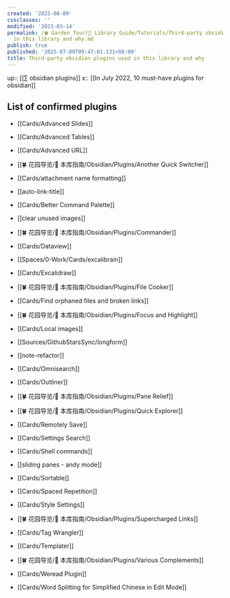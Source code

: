 ```yaml
---
created: '2022-08-09'
cssclasses: ''
modified: '2023-03-14'
permalink: /🍀 Garden Tour/🧰 Library Guide/Tutorials/Third-party obsidian plugins used
  in this library and why.md
publish: true
published: '2025-07-09T09:47:01.131+08:00'
title: Third-party obsidian plugins used in this library and why
---
```

up:: [[∑ obsidian plugins]]
x:: [[In July 2022, 10 must-have plugins for obsidian]]

## List of confirmed plugins

- [[Cards/Advanced Slides]]
- [[Cards/Advanced Tables]]
- [[Cards/Advanced URL]]
- [[🍀 花园导览/🧰 本库指南/Obsidian/Plugins/Another Quick Switcher]]
- [[Cards/attachment name formatting]]
- [[auto-link-title]]
- [[Cards/Better Command Palette]]
- [[clear unused images]]
- [[🍀 花园导览/🧰 本库指南/Obsidian/Plugins/Commander]]
- [[Cards/Dataview]]
- [[Spaces/0-Work/Cards/excalibrain]]
- [[Cards/Excalidraw]]
- [[🍀 花园导览/🧰 本库指南/Obsidian/Plugins/File Cooker]]
- [[Cards/Find orphaned files and broken links]]
- [[🍀 花园导览/🧰 本库指南/Obsidian/Plugins/Focus and Highlight]]

- [[Cards/Local images]]

- [[Sources/GithubStarsSync/longform]]
- [[note-refactor]]
- [[Cards/Omnisearch]]
- [[Cards/Outliner]]
- [[🍀 花园导览/🧰 本库指南/Obsidian/Plugins/Pane Relief]]
- [[🍀 花园导览/🧰 本库指南/Obsidian/Plugins/Quick Explorer]]
- [[Cards/Remotely Save]]
- [[Cards/Settings Search]]
- [[Cards/Shell commands]]
- [[sliding panes - andy mode]]
- [[Cards/Sortable]]
- [[Cards/Spaced Repetition]]
- [[Cards/Style Settings]]
- [[🍀 花园导览/🧰 本库指南/Obsidian/Plugins/Supercharged Links]]
- [[Cards/Tag Wrangler]]
- [[Cards/Templater]]
- [[🍀 花园导览/🧰 本库指南/Obsidian/Plugins/Various Complements]]
- [[Cards/Weread Plugin]]
- [[Cards/Word Splitting for Simplified Chinese in Edit Mode]] 